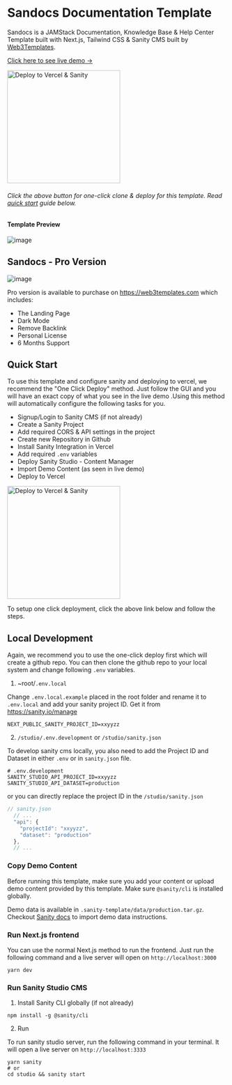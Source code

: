 # Sandocs Documentation Template

Sandocs is a JAMStack Documentation, Knowledge Base & Help Center Template built with Next.js, Tailwind CSS & Sanity CMS built by [Web3Templates](https://web3templates.com/).

[Click here to see live demo →](https://sandocs.vercel.app/)

<a href="https://vercel.com/new/clone?demo-title=Sandocs&demo-description=Sandocs%20Documentation%20Template&demo-url=https%3A%2F%2Fsandocs.vercel.app%2F&demo-image=https%3A%2F%2Fuser-images.githubusercontent.com%2F1884712%2F179554008-fc32f768-4ca8-4b75-9074-9ffbb804b8b7.png&project-name=Sandocs&repository-name=sandocs-docs&repository-url=https://github.com/web3templates/sandocs-template/&from=templates&integration-ids=oac_hb2LITYajhRQ0i4QznmKH7gx">
<img width="259" alt="Deploy to Vercel & Sanity" src="https://user-images.githubusercontent.com/1884712/169833532-1007b9aa-1456-4386-9526-7b5b46b094ed.png">
</a>

###### Click the above button for one-click clone & deploy for this template. Read [quick start](#quick-start) guide below. 

#### Template Preview

![image](https://user-images.githubusercontent.com/1884712/179554008-fc32f768-4ca8-4b75-9074-9ffbb804b8b7.png)

## Sandocs - Pro Version

![image](https://user-images.githubusercontent.com/1884712/179554511-a16fd2d6-6e58-4a25-953c-7eaddc0b1a21.png)

Pro version is available to purchase on https://web3templates.com which includes:

- The Landing Page
- Dark Mode
- Remove Backlink
- Personal License
- 6 Months Support

## Quick Start

To use this template and configure sanity and deploying to vercel, we recommend the "One Click Deploy" method. Just follow the GUI and you will have an exact copy of what you see in the live demo .Using this method will automatically configure the following tasks for you.

- Signup/Login to Sanity CMS (if not already)
- Create a Sanity Project
- Add required CORS & API settings in the project
- Create new Repository in Github
- Install Sanity Integration in Vercel
- Add required `.env` variables
- Deploy Sanity Studio - Content Manager
- Import Demo Content (as seen in live demo)
- Deploy to Vercel

<a href="https://vercel.com/new/clone?demo-title=Sandocs&demo-description=Sandocs%20Documentation%20Template&demo-url=https%3A%2F%2Fsandocs.vercel.app%2F&demo-image=https%3A%2F%2Fuser-images.githubusercontent.com%2F1884712%2F179554008-fc32f768-4ca8-4b75-9074-9ffbb804b8b7.png&project-name=Sandocs&repository-name=sandocs-docs&repository-url=https://github.com/web3templates/sandocs-template/&from=templates&integration-ids=oac_hb2LITYajhRQ0i4QznmKH7gx">
<img width="259" alt="Deploy to Vercel & Sanity" src="https://user-images.githubusercontent.com/1884712/169833532-1007b9aa-1456-4386-9526-7b5b46b094ed.png">
</a>

To setup one click deployment, click the above link below and follow the steps.

## Local Development

Again, we recommend you to use the one-click deploy first which will create a github repo. You can then clone the github repo to your local system and change following `.env` variables.

1. ~root/`.env.local`

Change `.env.local.example` placed in the root folder and rename it to `.env.local` and add your sanity project ID. Get it from https://sanity.io/manage

```
NEXT_PUBLIC_SANITY_PROJECT_ID=xxyyzz
```

2. `/studio/.env.development` or `/studio/sanity.json`

To develop sanity cms locally, you also need to add the Project ID and Dataset in either `.env` or in `sanity.json` file.

```
# .env.development
SANITY_STUDIO_API_PROJECT_ID=xxyyzz
SANITY_STUDIO_API_DATASET=production

```

or you can directly replace the project ID in the `/studio/sanity.json`

```js
// sanity.json
  // ...
  "api": {
    "projectId": "xxyyzz",
    "dataset": "production"
  },
  // ...
```

### Copy Demo Content
Before running this template, make sure you add your content or upload demo content provided by this template. Make sure `@sanity/cli` is installed globally. 

Demo data is available in `.sanity-template/data/production.tar.gz`. Checkout [Sanity docs](https://www.sanity.io/docs/importing-data#d183adde8ef9) to import demo data instructions.


### Run Next.js frontend

You can use the normal Next.js method to run the frontend. Just run the following command and a live server will open on `http://localhost:3000`

```
yarn dev
```

### Run Sanity Studio CMS

1. Install Sanity CLI globally (if not already)

```
npm install -g @sanity/cli
```

2. Run

To run sanity studio server, run the following command in your terminal. It will open a live server on `http://localhost:3333`

```
yarn sanity
# or
cd studio && sanity start
```
